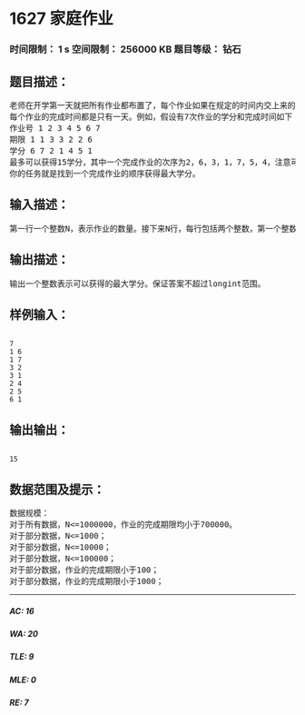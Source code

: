 # 1627 家庭作业   
### 时间限制： 1 s     空间限制： 256000 KB     题目等级： 钻石  
## 题目描述：  

<pre>
老师在开学第一天就把所有作业都布置了，每个作业如果在规定的时间内交上来的话才有学分。每个作业的截止日期和学分可能是不同的。例如如果一个作业学分为10，要求在6天内交，那么要想拿到这10学分，就必须在第6天结束前交。  
每个作业的完成时间都是只有一天。例如，假设有7次作业的学分和完成时间如下：  
作业号 1 2 3 4 5 6 7   
期限 1 1 3 3 2 2 6   
学分 6 7 2 1 4 5 1   
最多可以获得15学分，其中一个完成作业的次序为2，6，3，1，7，5，4，注意可能还有其他方法。  
你的任务就是找到一个完成作业的顺序获得最大学分。
</pre>
  
  
## 输入描述：  

<pre>
第一行一个整数N，表示作业的数量。接下来N行，每行包括两个整数，第一个整数表示作业的完成期限，第二个数表示该作业的学分。
</pre>
  
  
## 输出描述：  

<pre>
输出一个整数表示可以获得的最大学分。保证答案不超过longint范围。
</pre>
  
  
## 样例输入：  

<pre><code>
7  
1 6  
1 7  
3 2  
3 1  
2 4  
2 5  
6 1
</code></pre>
  
  
## 输出输出：  

<pre><code>
15
</code></pre>
  
  
## 数据范围及提示：  

<pre>
数据规模：  
对于所有数据，N<=1000000，作业的完成期限均小于700000。  
对于部分数据，N<=1000；  
对于部分数据，N<=10000；  
对于部分数据，N<=100000；  
对于部分数据，作业的完成期限小于100；  
对于部分数据，作业的完成期限小于1000；
</pre>
  
  
***  

##### AC: 16  
##### WA: 20  
##### TLE: 9  
##### MLE: 0  
##### RE: 7  
